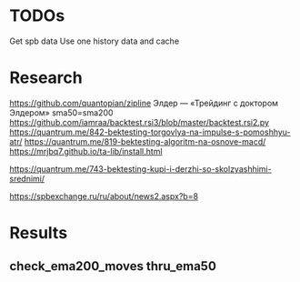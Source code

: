# TODOs

Get spb data
Use one history data and cache

# Research
https://github.com/quantopian/zipline
Элдер — «Трейдинг с доктором Элдером»
sma50=sma200
https://github.com/iamraa/backtest.rsi3/blob/master/backtest.rsi2.py
https://quantrum.me/842-bektesting-torgovlya-na-impulse-s-pomoshhyu-atr/
https://quantrum.me/819-bektesting-algoritm-na-osnove-macd/
https://mrjbq7.github.io/ta-lib/install.html

https://quantrum.me/743-bektesting-kupi-i-derzhi-so-skolzyashhimi-srednimi/

https://spbexchange.ru/ru/about/news2.aspx?b=8

# Results

## check_ema200_moves thru_ema50




